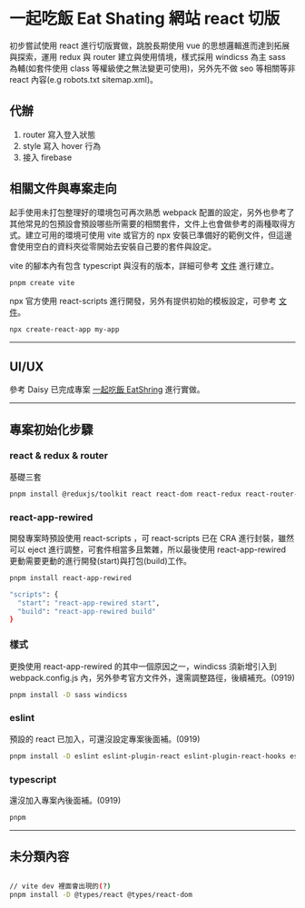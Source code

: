 # 一起吃飯 Eat Shating 網站 react 切版

初步嘗試使用 react 進行切版實做，跳脫長期使用 vue 的思想邏輯進而達到拓展與探索，運用 redux 與 router 建立與使用情境，樣式採用 windicss 為主 sass 為輔(如套件使用 class 等權級使之無法變更可使用)，另外先不做 seo 等相關等非 react 內容(e.g robots.txt sitemap.xml)。

## 代辦

1. router 寫入登入狀態
2. style 寫入 hover 行為
3. 接入 firebase

## 相關文件與專案走向

起手使用未打包整理好的環境包可再次熟悉 webpack 配置的設定，另外也參考了其他常見的包預設會預設哪些所需要的相關套件，文件上也會做參考的兩種取得方式。建立可用的環境可使用 vite 或官方的 npx 安裝已準備好的範例文件，但這邊會使用空白的資料夾從零開始去安裝自己要的套件與設定。

vite 的腳本內有包含 typescript 與沒有的版本，詳細可參考 [文件](https://vitejs.dev/guide/) 進行建立。


```sh
pnpm create vite
```

npx 官方使用 react-scripts 進行開發，另外有提供初始的模板設定，可參考 [文件](https://create-react-app.dev/)。

```sh
npx create-react-app my-app
```

---

## UI/UX
參考 Daisy 已完成專案 [一起吃飯 EatShring](https://daisyyyyy0.github.io/eat-share) 進行實做。

---

## 專案初始化步驟
### react & redux & router

基礎三套

```sh
pnpm install @reduxjs/toolkit react react-dom react-redux react-router-dom
```

### react-app-rewired

開發專案時預設使用 react-scripts ，可 react-scripts 已在 CRA 進行封裝，雖然可以 eject 進行調整，可套件相當多且繁雜，所以最後使用 react-app-rewired 更動需要更動的進行開發(start)與打包(build)工作。

```sh
pnpm install react-app-rewired
```

```sh
"scripts": {
  "start": "react-app-rewired start",
  "build": "react-app-rewired build"
}
```


### 樣式

更換使用 react-app-rewired 的其中一個原因之一，windicss 須新增引入到 webpack.config.js 內，另外參考官方文件外，還需調整路徑，後續補充。(0919)

```sh
pnpm install -D sass windicss
```

### eslint

預設的 react 已加入，可還沒設定專案後面補。(0919)

```sh
pnpm install -D eslint eslint-plugin-react eslint-plugin-react-hooks eslint-plugin-react-refresh
```

### typescript

還沒加入專案內後面補。(0919)

```sh
pnpm
```

---

## 未分類內容
```sh

// vite dev 裡面會出現的(?)
pnpm install -D @types/react @types/react-dom

```

